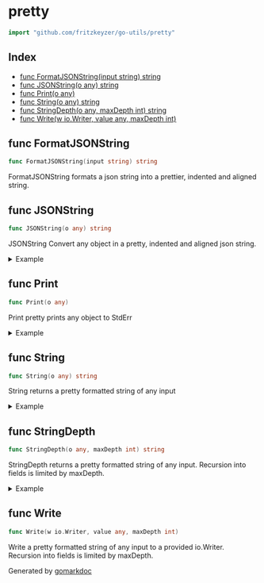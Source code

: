 <!-- Code generated by gomarkdoc. DO NOT EDIT -->

# pretty

```go
import "github.com/fritzkeyzer/go-utils/pretty"
```

## Index

- [func FormatJSONString(input string) string](<#func-formatjsonstring>)
- [func JSONString(o any) string](<#func-jsonstring>)
- [func Print(o any)](<#func-print>)
- [func String(o any) string](<#func-string>)
- [func StringDepth(o any, maxDepth int) string](<#func-stringdepth>)
- [func Write(w io.Writer, value any, maxDepth int)](<#func-write>)


## func FormatJSONString

```go
func FormatJSONString(input string) string
```

FormatJSONString formats a json string into a prettier, indented and aligned string.

## func JSONString

```go
func JSONString(o any) string
```

JSONString Convert any object in a pretty, indented and aligned json string.

<details><summary>Example</summary>
<p>

```go
package main

import (
	"fmt"
	"github.com/fritzkeyzer/go-utils/pretty"
)

func main() {
	type Object struct {
		Field             string
		AnotherField      string
		SomeLongFieldName string
		O                 struct {
			Field             string
			AnotherField      string
			SomeLongFieldName string
		}
	}

	o := Object{
		Field:             "hello world",
		AnotherField:      "world",
		SomeLongFieldName: "more text",
		O: struct {
			Field             string
			AnotherField      string
			SomeLongFieldName string
		}{
			Field:             "more stuff",
			AnotherField:      "asdasd",
			SomeLongFieldName: "asdasd",
		},
	}

	fmt.Println(pretty.JSONString(o))
}
```

#### Output

```
{
   "Field":             "hello world",
   "AnotherField":      "world",
   "SomeLongFieldName": "more text",
   "O": {
      "Field":             "more stuff",
      "AnotherField":      "asdasd",
      "SomeLongFieldName": "asdasd"
   }
}
```

</p>
</details>

## func Print

```go
func Print(o any)
```

Print pretty prints any object to StdErr

<details><summary>Example</summary>
<p>

```go
package main

import (
	"github.com/fritzkeyzer/go-utils/pretty"
)

func main() {
	type Object struct {
		Field             string
		privateField      string
		SomeLongFieldName string
		O                 struct {
			Field             string
			AnotherField      string
			SomeLongFieldName string
		}
	}

	o := Object{
		Field:             "hello world",
		privateField:      "world",
		SomeLongFieldName: "more text",
		O: struct {
			Field             string
			AnotherField      string
			SomeLongFieldName string
		}{
			Field:             "more stuff",
			AnotherField:      "asdasd",
			SomeLongFieldName: "asdasd",
		},
	}

	pretty.Print(o)
}
```

#### Output

```
pretty_test.Object: {
   Field:             "hello world"
   privateField:      "world"
   SomeLongFieldName: "more text"
   O: {
      Field:             "more stuff"
      AnotherField:      "asdasd"
      SomeLongFieldName: "asdasd"
   }
}
```

</p>
</details>

## func String

```go
func String(o any) string
```

String returns a pretty formatted string of any input

<details><summary>Example</summary>
<p>

```go
package main

import (
	"fmt"
	"github.com/fritzkeyzer/go-utils/pretty"
)

func main() {
	type Object struct {
		Field             string
		privateField      string
		SomeLongFieldName string
		O                 struct {
			Field             string
			AnotherField      string
			SomeLongFieldName string
		}
	}

	o := Object{
		Field:             "hello world",
		privateField:      "world",
		SomeLongFieldName: "more text",
		O: struct {
			Field             string
			AnotherField      string
			SomeLongFieldName string
		}{
			Field:             "more stuff",
			AnotherField:      "asdasd",
			SomeLongFieldName: "asdasd",
		},
	}

	fmt.Println(pretty.String(&o))
}
```

#### Output

```
*pretty_test.Object: -> {
   Field:             "hello world"
   privateField:      "world"
   SomeLongFieldName: "more text"
   O: {
      Field:             "more stuff"
      AnotherField:      "asdasd"
      SomeLongFieldName: "asdasd"
   }
}
```

</p>
</details>

## func StringDepth

```go
func StringDepth(o any, maxDepth int) string
```

StringDepth returns a pretty formatted string of any input. Recursion into fields is limited by maxDepth.

<details><summary>Example</summary>
<p>

```go
package main

import (
	"fmt"
	"github.com/fritzkeyzer/go-utils/pretty"
)

func main() {
	type Object struct {
		Field string

		SomeLongFieldName string
		Complex           struct {
			Field             string
			AnotherField      string
			SomeLongFieldName string
		}
		privateField string
	}

	o := Object{
		Field:             "hello world",
		SomeLongFieldName: "more text",
		Complex: struct {
			Field             string
			AnotherField      string
			SomeLongFieldName string
		}{
			Field:             "more stuff",
			AnotherField:      "random",
			SomeLongFieldName: "text",
		},
		privateField: "secrets",
	}

	fmt.Println(pretty.StringDepth(&o, 1))
}
```

#### Output

```
*pretty_test.Object: -> {
   Field:             "hello world"
   SomeLongFieldName: "more text"
   Complex:           {...}
   privateField:      "secrets"
}
```

</p>
</details>

## func Write

```go
func Write(w io.Writer, value any, maxDepth int)
```

Write a pretty formatted string of any input to a provided io.Writer. Recursion into fields is limited by maxDepth.



Generated by [gomarkdoc](<https://github.com/princjef/gomarkdoc>)
